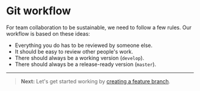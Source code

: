 # Git workflow

For team collaboration to be sustainable, we need to follow a few rules. Our workflow is based on these ideas:

* Everything you do has to be reviewed by someone else.
* It should be easy to review other people's work.
* There should always be a working version (`develop`).
* There should always be a release-ready version (`master`).

---

> __Next:__ Let's get started working by [creating a feature branch](feature_branches.md).
